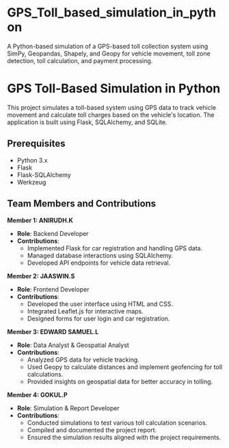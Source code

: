 # GPS_Toll_based_simulation_in_python
A Python-based simulation of a GPS-based toll collection system using SimPy, Geopandas, Shapely, and Geopy for vehicle movement, toll zone detection, toll calculation, and payment processing.

# GPS Toll-Based Simulation in Python

This project simulates a toll-based system using GPS data to track vehicle movement and calculate toll charges based on the vehicle's location. The application is built using Flask, SQLAlchemy, and SQLite.

## Prerequisites

- Python 3.x
- Flask
- Flask-SQLAlchemy
- Werkzeug

## Team Members and Contributions

**Member 1: ANIRUDH.K**
- **Role**: Backend Developer
- **Contributions**: 
  - Implemented Flask for car registration and handling GPS data.
  - Managed database interactions using SQLAlchemy.
  - Developed API endpoints for vehicle data retrieval.

**Member 2: JAASWIN.S**
- **Role**: Frontend Developer
- **Contributions**: 
  - Developed the user interface using HTML and CSS.
  - Integrated Leaflet.js for interactive maps.
  - Designed forms for user login and car registration.

**Member 3: EDWARD SAMUEL.L**
- **Role**: Data Analyst & Geospatial Analyst
- **Contributions**: 
  - Analyzed GPS data for vehicle tracking.
  - Used Geopy to calculate distances and implement geofencing for toll calculations.
  - Provided insights on geospatial data for better accuracy in tolling.

**Member 4: GOKUL.P**
- **Role**: Simulation & Report Developer
- **Contributions**: 
  - Conducted simulations to test various toll calculation scenarios.
  - Compiled and documented the project report.
  - Ensured the simulation results aligned with the project requirements.
